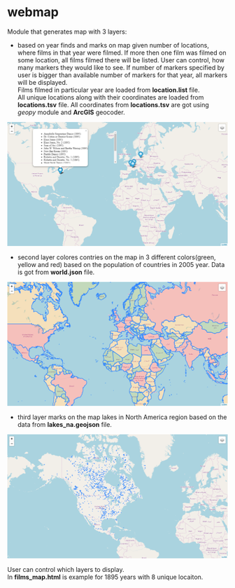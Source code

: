 # webmap  
Module that generates map with 3 layers:
  - based on year finds and marks on map given number of locations, where films in that year were filmed.
    If more then one film was filmed on some location, all films filmed there will be listed.
    User can control, how many markers they would like to see. If number of markers specified by user is bigger than available
    number of markers for that year, all markers will be displayed.  
    Films filmed in particular year are loaded from <b>location.list</b> file.  
    All unique locations along with their coordinates are loaded from <b>locations.tsv</b> file. All coordinates
    from <b>locations.tsv</b> are got using <i>geopy</i> module and <b>ArcGIS</b> geocoder.
    
  ![alt text](https://github.com/ostapViniavskyi/webmap/blob/master/examples/map_films_layer.png)
  
  - second layer colores contries on the map in 3 different colors(green, yellow and red) based on the population of countries
  in 2005 year. Data is got from <b>world.json</b> file.
  
  ![alt text](https://github.com/ostapViniavskyi/webmap/blob/master/examples/map_population_layer.png)
  
  - third layer marks on the map lakes in North America region based on the data from <b>lakes_na.geojson</b> file.
  
  ![alt text](https://github.com/ostapViniavskyi/webmap/blob/master/examples/map_na_lakes_layer.png)
  
User can control which layers to display.  
In <b>films_map.html</b> is example for 1895 years with 8 unique locaiton.
